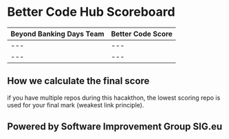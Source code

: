 # Better Code Hub Scoreboard 

Beyond Banking Days Team | Better Code Score
--- | ---
--- | ---
--- | ---



## How we calculate the final score

if you have multiple repos during this hacakthon, the lowest scoring repo is used for your final mark (weakest link principle).


## Powered by Software Improvement Group SIG.eu
